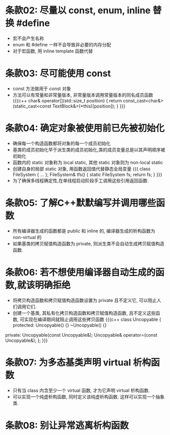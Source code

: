 # 条款02: 尽量以 const, enum, inline 替换 #define
* 宏不会产生名称
* enum 和 #define 一样不会导致非必要的内存分配
* 对于宏函数, 用 inline template 函数代替

# 条款03: 尽可能使用 const
* const 方法做用于 const 对象
* 方法可以有常量和非常量版本, 非常量版本调用常量版本的同名成员函数
{{{c++
char& operator[](std::size_t position)
{
	return const_cast<char&>(static_cast<const TextBlock&>(*this)[position]);
}
}}}

# 条款04: 确定对象被使用前已先被初始化
* 确保每一个构造函数都将对象的每一个成员初始化 
* 基类的成员初始化早于派生类的成员初始化,类的成员变量总是以其声明顺序被初始化
* 函数内的 static 对象称为 local static, 其他 static 对象则为 non-local static
* 创建自身的局部 static 对象, 用函数返回值代替静态全局变量
{{{
class FileSystem { ... };
FileSystem& tfs()
{
	static FileSystem fs;
	return fs;
}
}}}
* 为了确保多线程确定性,在单线程启动阶段手工调用这些引用返回函数.

# 条款05: 了解C++默默编写并调用哪些函数
* 所有编译器生成的函数都是 public 和 inline 的, 编译器生成的析构函数为 non-virtual 的
* 如果基类的拷贝赋值构造函数为 private, 则派生类不会自动生成拷贝赋值构造函数.

# 条款06: 若不想使用编译器自动生成的函数,就该明确拒绝
* 将拷贝构造函数和拷贝赋值构造函数设置为 private 且不定义它, 可以阻止人们调用它们.
* 创建一个基类, 其私有化拷贝构造函数和拷贝赋值构造函数, 且不定义这些函数, 可实现在编译期间就阻止调用这些拷贝函数
{{{c++
class Uncopyable {
protected:
	Uncopyable() {}
	~Uncopyable() {}
	
private:
	Uncopyable(const Uncopyable&);
	Uncopyable& operator=(const Uncopyable&);
};
}}}

# 条款07: 为多态基类声明 virtual 析构函数
* 只有当 class 内含至少一个 virtual 函数, 才为它声明 virtual 析构函数.
* 可以实现一个纯虚析构函数, 同时定义该纯虚析构函数. 这样可以实现一个抽象类.

# 条款08: 别让异常逃离析构函数
